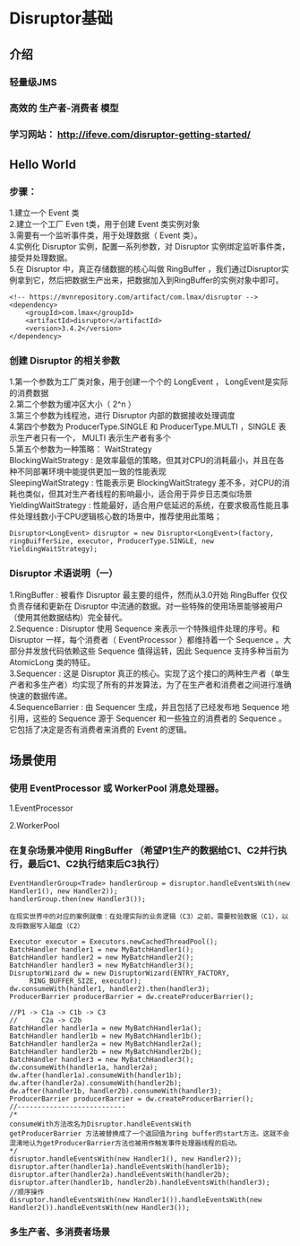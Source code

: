 # Disruptor基础
## 介绍
### 轻量级JMS
### 高效的 生产者-消费者 模型
### 学习网站： http://ifeve.com/disruptor-getting-started/

## Hello World
### 步骤：
1.建立一个 Event 类  
2.建立一个工厂 Even t类，用于创建 Event 类实例对象  
3.需要有一个监听事件类，用于处理数据（ Event 类）。  
4.实例化 Disruptor 实例，配置一系列参数，对 Disruptor 实例绑定监听事件类，接受并处理数据。  
5.在 Disruptor 中，真正存储数据的核心叫做 RingBuffer ，我们通过Disruptor实例拿到它，然后把数据生产出来，把数据加入到RingBuffer的实例对象中即可。  
```
<!-- https://mvnrepository.com/artifact/com.lmax/disruptor -->
<dependency>
    <groupId>com.lmax</groupId>
    <artifactId>disruptor</artifactId>
    <version>3.4.2</version>
</dependency>
```
### 创建 Disruptor 的相关参数
1.第一个参数为工厂类对象，用于创建一个个的 LongEvent ， LongEvent是实际的消费数据  
2.第二个参数为缓冲区大小（ 2^n ）  
3.第三个参数为线程池，进行 Disruptor 内部的数据接收处理调度  
4.第四个参数为 ProducerType.SINGLE 和 ProducerType.MULTI ，SINGLE 表示生产者只有一个， MULTI 表示生产者有多个  
5.第五个参数为一种策略： WaitStrategy  
   BlockingWaitStrategy : 是效率最低的策略，但其对CPU的消耗最小，并且在各种不同部署环境中能提供更加一致的性能表现  
   SleepingWaitStrategy : 性能表示更 BlockingWaitStrategy 差不多，对CPU的消耗也类似，但其对生产者线程的影响最小，适合用于异步日志类似场景  
   YieldingWaitStrategy : 性能最好，适合用户低延迟的系统，在要求极高性能且事件处理线数小于CPU逻辑核心数的场景中，推荐使用此策略；  
```
Disruptor<LongEvent> disruptor = new Disruptor<LongEvent>(factory, ringBuifferSize, executor, ProducerType.SINGLE, new YieldingWaitStrategy);  
```

### Disruptor 术语说明（一）
1.RingBuffer : 被看作 Disruptor 最主要的组件，然而从3.0开始 RingBuffer 仅仅负责存储和更新在 Disruptor 中流通的数据。对一些特殊的使用场景能够被用户（使用其他数据结构）完全替代。  
2.Sequence : Disruptor 使用 Sequence 来表示一个特殊组件处理的序号。和 Disruptor 一样，每个消费者（ EventProcessor ）都维持着一个 Sequence 。大部分并发放代码依赖这些 Sequence 值得运转，因此 Sequence 支持多种当前为 AtomicLong 类的特征。  
3.Sequencer : 这是 Disruptor 真正的核心。实现了这个接口的两种生产者（单生产者和多生产者）均实现了所有的并发算法，为了在生产者和消费者之间进行准确快速的数据传递。  
4.SequenceBarrier : 由 Sequencer 生成，并且包括了已经发布地  Sequence 地引用，这些的 Sequence 源于 Sequencer 和一些独立的消费者的 Sequence 。 它包括了决定是否有消费者来消费的 Event 的逻辑。  

## 场景使用
### 使用 EventProcessor 或 WorkerPool 消息处理器。
1.EventProcessor  

2.WorkerPool  


### 在复杂场景冲使用 RingBuffer （希望P1生产的数据给C1、C2并行执行，最后C1、C2执行结束后C3执行）
```
EventHandlerGroup<Trade> handlerGroup = disruptor.handleEventsWith(new Handler1(), new Handler2));
handlerGroup.then(new Handler3());
```
```
在现实世界中的对应的案例就像：在处理实际的业务逻辑（C3）之前，需要校验数据（C1），以及将数据写入磁盘（C2）
```
```
Executor executor = Executors.newCachedThreadPool();
BatchHandler handler1 = new MyBatchHandler1();
BatchHandler handler2 = new MyBatchHandler2();
BatchHandler handler3 = new MyBatchHandler3();
DisruptorWizard dw = new DisruptorWizard(ENTRY_FACTORY,
	 RING_BUFFER_SIZE, executor);
dw.consumeWith(handler1, handler2).then(handler3);
ProducerBarrier producerBarrier = dw.createProducerBarrier();

//P1 -> C1a -> C1b -> C3
//		C2a -> C2b
BatchHandler handler1a = new MyBatchHandler1a();
BatchHandler handler1b = new MyBatchHandler1b();
BatchHandler handler2a = new MyBatchHandler2a();
BatchHandler handler2b = new MyBatchHandler2b();
BatchHandler handler3 = new MyBatchHandler3();
dw.consumeWith(handler1a, handler2a);
dw.after(handler1a).consumeWith(handler1b);
dw.after(handler2a).consumeWith(handler2b);
dw.after(handler1b, handler2b).consumeWith(handler3);
ProducerBarrier producerBarrier = dw.createProducerBarrier();
//---------------------------
/*
consumeWith方法改名为Disruptor.handleEventsWith
getProducerBarrier 方法被替换成了一个返回值为ring buffer的start方法。这就不会混淆地认为getProducerBarrier方法也被用作触发事件处理器线程的启动。
*/
disruptor.handleEventsWith(new Handler1(), new Handler2));
disruptor.after(handler1a).handleEventsWith(handler1b);
disruptor.after(handler2a).handleEventsWith(handler2b);
disruptor.after(handler1b, handler2b).handleEventsWith(handler3);
//顺序操作
disruptor.handleEventsWith(new Handler1()).handleEventsWith(new Handler2()).handleEventsWith(new Handler3());
```


### 多生产者、多消费者场景


